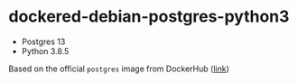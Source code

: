 # dockered-debian-postgres-python3

- Postgres 13
- Python 3.8.5

Based on the official `postgres` image from DockerHub ([link](https://hub.docker.com/_/postgres))